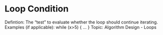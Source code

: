 # Loop Condition

Defintion: The “test” to evaluate whether the loop should continue iterating.
Examples (if applicable): while (x>5) 
{
...
}
Topic: Algorithm Design - Loops